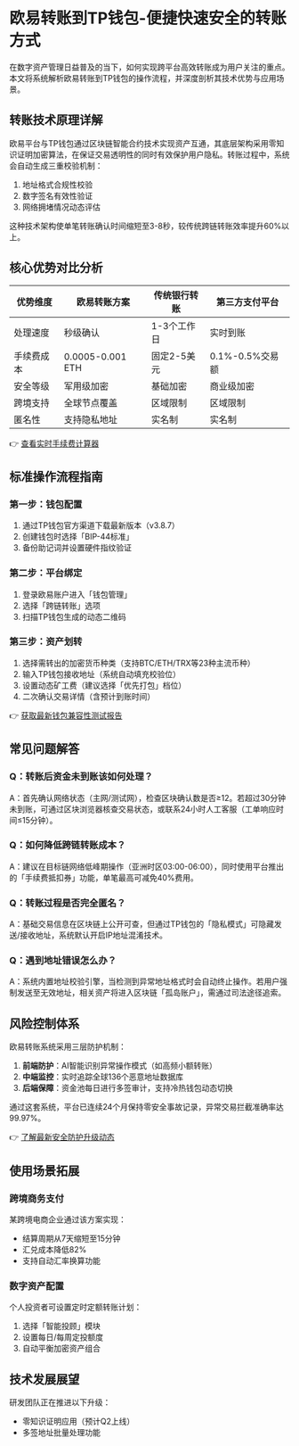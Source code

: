 # 欧易转账到TP钱包-便捷快速安全的转账方式

在数字资产管理日益普及的当下，如何实现跨平台高效转账成为用户关注的重点。本文将系统解析欧易转账到TP钱包的操作流程，并深度剖析其技术优势与应用场景。

## 转账技术原理详解
欧易平台与TP钱包通过区块链智能合约技术实现资产互通，其底层架构采用零知识证明加密算法，在保证交易透明性的同时有效保护用户隐私。转账过程中，系统会自动生成三重校验机制：
1. 地址格式合规性校验
2. 数字签名有效性验证
3. 网络拥堵情况动态评估

这种技术架构使单笔转账确认时间缩短至3-8秒，较传统跨链转账效率提升60%以上。

## 核心优势对比分析
| 优势维度       | 欧易转账方案       | 传统银行转账      | 第三方支付平台    |
|----------------|--------------------|-------------------|-------------------|
| 处理速度       | 秒级确认           | 1-3个工作日       | 实时到账          |
| 手续费成本     | 0.0005-0.001 ETH   | 固定2-5美元       | 0.1%-0.5%交易额   |
| 安全等级       | 军用级加密         | 基础加密          | 商业级加密        |
| 跨境支持       | 全球节点覆盖       | 区域限制          | 区域限制          |
| 匿名性         | 支持隐私地址       | 实名制            | 实名制            |

👉 [查看实时手续费计算器](https://bit.ly/okx_welcome)

## 标准操作流程指南
### 第一步：钱包配置
1. 通过TP钱包官方渠道下载最新版本（v3.8.7）
2. 创建钱包时选择「BIP-44标准」
3. 备份助记词并设置硬件指纹验证

### 第二步：平台绑定
1. 登录欧易账户进入「钱包管理」
2. 选择「跨链转账」选项
3. 扫描TP钱包生成的动态二维码

### 第三步：资产划转
1. 选择需转出的加密货币种类（支持BTC/ETH/TRX等23种主流币种）
2. 输入TP钱包接收地址（系统自动填充校验位）
3. 设置动态矿工费（建议选择「优先打包」档位）
4. 二次确认交易详情（含预计到账时间）

👉 [获取最新钱包兼容性测试报告](https://bit.ly/okx_welcome)

## 常见问题解答
### Q：转账后资金未到账该如何处理？
A：首先确认网络状态（主网/测试网），检查区块确认数是否≥12。若超过30分钟未到账，可通过区块浏览器核查交易状态，或联系24小时人工客服（工单响应时间≤15分钟）。

### Q：如何降低跨链转账成本？
A：建议在目标链网络低峰期操作（亚洲时区03:00-06:00），同时使用平台推出的「手续费抵扣券」功能，单笔最高可减免40%费用。

### Q：转账过程是否完全匿名？
A：基础交易信息在区块链上公开可查，但通过TP钱包的「隐私模式」可隐藏发送/接收地址，系统默认开启IP地址混淆技术。

### Q：遇到地址错误怎么办？
A：系统内置地址校验引擎，当检测到异常地址格式时会自动终止操作。若用户强制发送至无效地址，相关资产将进入区块链「孤岛账户」，需通过司法途径追索。

## 风险控制体系
欧易转账系统采用三层防护机制：
1. **前端防护**：AI智能识别异常操作模式（如高频小额转账）
2. **中端监控**：实时追踪全球136个恶意地址数据库
3. **后端保障**：资金池每日进行多签审计，支持冷热钱包动态切换

通过这套系统，平台已连续24个月保持零安全事故记录，异常交易拦截准确率达99.97%。

👉 [了解最新安全防护升级动态](https://bit.ly/okx_welcome)

## 使用场景拓展
### 跨境商务支付
某跨境电商企业通过该方案实现：
- 结算周期从7天缩短至15分钟
- 汇兑成本降低82%
- 支持自动汇率换算功能

### 数字资产配置
个人投资者可设置定时定额转账计划：
1. 选择「智能投顾」模块
2. 设置每日/每周定投额度
3. 自动平衡加密资产组合

## 技术发展展望
研发团队正在推进以下升级：
- 零知识证明应用（预计Q2上线）
- 多签地址批量处理功能